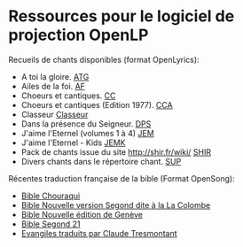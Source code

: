 # Ressources pour le logiciel de projection OpenLP


Recueils de chants disponibles (format OpenLyrics):

- A toi la gloire.                                   [ATG](https://github.com/Honkey57/Ressources_OpenLP/raw/main/A_toi_la_gloire.7z)       
- Ailes de la foi.                                   [AF](https://github.com/Honkey57/Ressources_OpenLP/raw/main/Ailes_de_la_foi.7z)
- Choeurs et cantiques.                              [CC](https://github.com/Honkey57/Ressources_OpenLP/raw/main/Choeurs_et_cantiques.7z)
- Choeurs et cantiques (Edition 1977).               [CCA](https://github.com/Honkey57/Ressources_OpenLP/raw/main/Choeurs_et_cantiques_Edition_1977.7z)
- Classeur                                           [Classeur](https://github.com/Honkey57/Ressources_OpenLP/raw/main/Classeur.7z)
- Dans la présence du Seigneur.                      [DPS](https://github.com/Honkey57/Ressources_OpenLP/raw/main/Dans_la_pr%C3%A9sence_du_seigneur.7z)
- J'aime l'Eternel (volumes 1 à 4)                   [JEM](https://github.com/Honkey57/Ressources_OpenLP/raw/main/J'aime_l_Eternel_Volume_1-4.7z)
- J'aime l'Eternel - Kids                            [JEMK](https://github.com/Honkey57/Ressources_OpenLP/raw/main/J_aime_L_Eternel_Kids.7z)
- Pack de chants issue du site http://shir.fr/wiki/  [SHIR](https://github.com/Honkey57/Ressources_OpenLP/raw/main/Shir.7z)
- Divers chants dans le répertoire chant.            [SUP](https://github.com/Honkey57/Ressources_OpenLP/raw/main/Suppl%C3%A9ments.7z)


Récentes traduction française de la bible (Format OpenSong):

- [Bible Chouraqui](https://github.com/Honkey57/Ressources_OpenLP/raw/main/Bible_Chouraqui.zip)
- [Bible Nouvelle version Segond dite à la La Colombe](https://github.com/Honkey57/Ressources_OpenLP/raw/main/Bible_La_Colombe.zip)
- [Bible Nouvelle édition de Genève](https://github.com/Honkey57/Ressources_OpenLP/raw/main/Bible_Nouvelle_Edition_de_Geneve_1979.zip)
- [Bible Segond 21](https://github.com/Honkey57/Ressources_OpenLP/raw/main/Bible_Segond21.zip)
- [Evangiles traduits par Claude Tresmontant](https://github.com/Honkey57/Ressources_OpenLP/raw/main/Bible_Tresmontant.zip)
